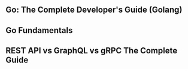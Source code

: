## Go: The Complete Developer's Guide (Golang)
## Go Fundamentals
## REST API vs GraphQL vs gRPC The Complete Guide